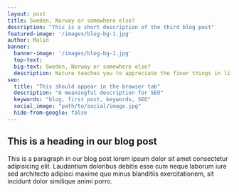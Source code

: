 ```yaml
---
layout: post
title: Sweden, Norway or somewhere else? 
description: "This is a short description of the third blog post"
featured-image: '/images/blog-bg-1.jpg'
author: Malin
banner:
  banner-image: '/images/blog-bg-1.jpg'
  top-text:
  big-text: Sweden, Norway or somewhere else?
  description: Nature teaches you to appreciate the finer things in life, to be present, live in the moment and just breath. 
seo: 
  title: "This should appear in the browser tab"
  description: "A meaningful description for SEO"
  keywords: "blog, first post, keywords, SEO"
  social_image: "path/to/social/image.jpg"
  hide-from-google: false
---
```


## This is a heading in our blog post 

This  is a paragraph in our blog post lorem ipsum dolor sit amet consectetur adipisicing elit. Laudantium doloribus debitis esse cum neque laborum iure sed architecto adipisci maxime quo minus blanditiis exercitationem, sit incidunt dolor similique animi porro.